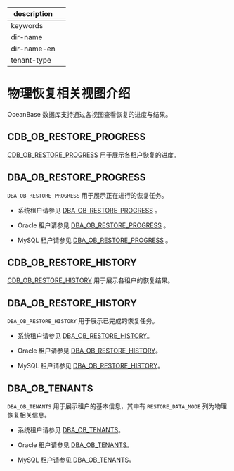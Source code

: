 |description||
|---|---|
|keywords||
|dir-name||
|dir-name-en||
|tenant-type||

# 物理恢复相关视图介绍

OceanBase 数据库支持通过各视图查看恢复的进度与结果。

## CDB_OB_RESTORE_PROGRESS

[CDB_OB_RESTORE_PROGRESS](../../../700.reference/700.system-views/300.system-view-of-sys-tenant/200.dictionary-view-of-sys-tenant/10400.o-cdb_ob_restore_progress-of-sys-tenant.md) 用于展示各租户恢复的进度。

## DBA_OB_RESTORE_PROGRESS

`DBA_OB_RESTORE_PROGRESS` 用于展示正在进行的恢复任务。

* 系统租户请参见 [DBA_OB_RESTORE_PROGRESS](../../../700.reference/700.system-views/300.system-view-of-sys-tenant/200.dictionary-view-of-sys-tenant/21200.o-dba_ob_restore_progress-of-sys-tenant.md) 。

* Oracle 租户请参见 [DBA_OB_RESTORE_PROGRESS](../../../700.reference/700.system-views/500.system-view-of-oracle-mode/200.dictionary-view-of-oracle-mode/14900.dba_ob_restore_progress-of-oracle-mode.md) 。

* MySQL 租户请参见 [DBA_OB_RESTORE_PROGRESS](../../../700.reference/700.system-views/400.system-view-of-mysql-mode/200.dictionary-view-of-mysql-mode/10900.o-dba_ob_restore_progress-of-mysql-mode.md) 。

## CDB_OB_RESTORE_HISTORY

[CDB_OB_RESTORE_HISTORY](../../../700.reference/700.system-views/300.system-view-of-sys-tenant/200.dictionary-view-of-sys-tenant/10300.o-cdb_ob_restore_history-of-sys-tenant.md) 用于展示各租户的恢复结果。

## DBA_OB_RESTORE_HISTORY

`DBA_OB_RESTORE_HISTORY` 用于展示已完成的恢复任务。

* 系统租户请参见 [DBA_OB_RESTORE_HISTORY](../../../700.reference/700.system-views/300.system-view-of-sys-tenant/200.dictionary-view-of-sys-tenant/21100.o-dba_ob_restore_history-of-sys-tenant.md)。

* Oracle 租户请参见 [DBA_OB_RESTORE_HISTORY](../../../700.reference/700.system-views/500.system-view-of-oracle-mode/200.dictionary-view-of-oracle-mode/14800.dba_ob_restore_history-of-oracle-mode.md)。

* MySQL 租户请参见 [DBA_OB_RESTORE_HISTORY](../../../700.reference/700.system-views/400.system-view-of-mysql-mode/200.dictionary-view-of-mysql-mode/10800.o-dba_ob_restore_history-of-mysql-mode.md)。

## DBA_OB_TENANTS

`DBA_OB_TENANTS` 用于展示租户的基本信息，其中有 `RESTORE_DATA_MODE` 列为物理恢复相关信息。

* 系统租户请参见 [DBA_OB_TENANTS](../../../700.reference/700.system-views/300.system-view-of-sys-tenant/200.dictionary-view-of-sys-tenant/23100.o-dba_ob_tenants-of-sys-tenant.md)。

* Oracle 租户请参见 [DBA_OB_TENANTS](../../../700.reference/700.system-views/500.system-view-of-oracle-mode/200.dictionary-view-of-oracle-mode/16200.dba_ob_tenants-oracle.md)。

* MySQL 租户请参见 [DBA_OB_TENANTS](../../../700.reference/700.system-views/400.system-view-of-mysql-mode/200.dictionary-view-of-mysql-mode/12300.o-dba_ob_tenants-of-mysql-mode.md)。